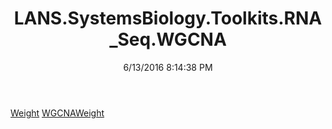 ﻿---
title: LANS.SystemsBiology.Toolkits.RNA_Seq.WGCNA
date: 6/13/2016 8:14:38 PM
---

[Weight](T-LANS.SystemsBiology.Toolkits.RNA_Seq.WGCNA.Weight.html)
[WGCNAWeight](T-LANS.SystemsBiology.Toolkits.RNA_Seq.WGCNA.WGCNAWeight.html)
